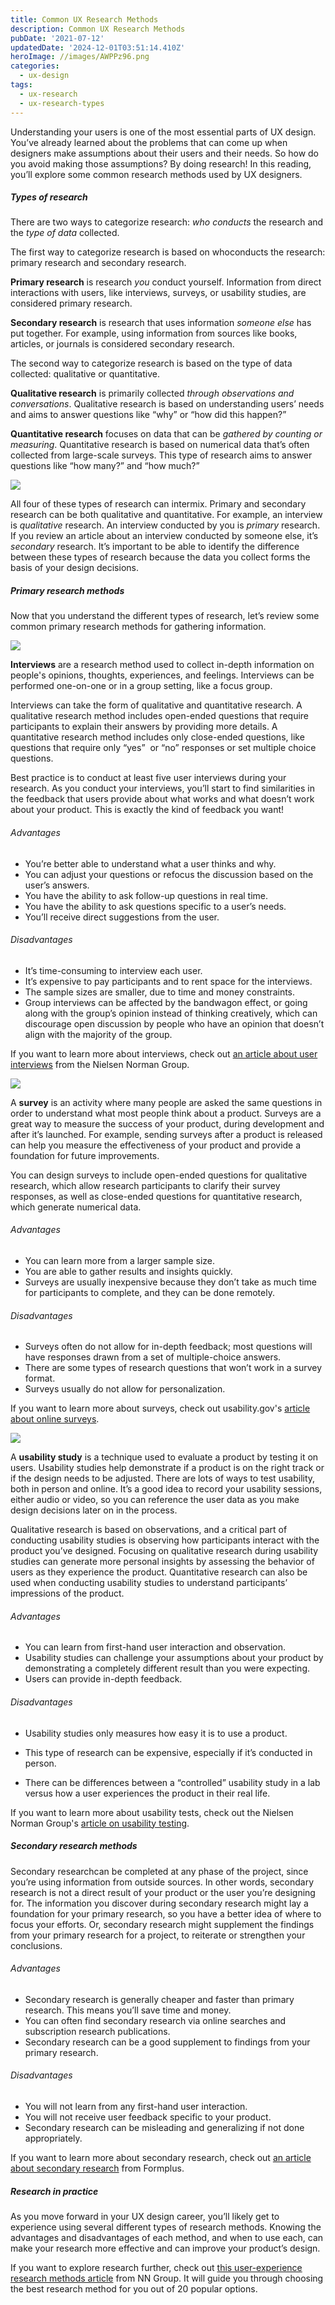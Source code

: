 ```yaml
---
title: Common UX Research Methods
description: Common UX Research Methods
pubDate: '2021-07-12'
updatedDate: '2024-12-01T03:51:14.410Z'
heroImage: //images/AWPPz96.png
categories:
  - ux-design
tags:
  - ux-research
  - ux-research-types
---
```


Understanding your users is one of the most essential parts of UX design. You’ve already learned about the problems that can come up when designers make assumptions about their users and their needs. So how do you avoid making those assumptions? By doing research! In this reading, you’ll explore some common research methods used by UX designers.

##### Types of research

There are two ways to categorize research: _who conducts_ the research and the _type of data_ collected.

The first way to categorize research is based on whoconducts the research: primary research and secondary research.

**Primary research** is research _you_ conduct yourself. Information from direct interactions with users, like interviews, surveys, or usability studies, are considered primary research.

**Secondary research** is research that uses information _someone else_ has put together. For example, using information from sources like books, articles, or journals is considered secondary research.

The second way to categorize research is based on the type of data collected: qualitative or quantitative.

**Qualitative research** is primarily collected _through observations and conversations_. Qualitative research is based on understanding users’ needs and aims to answer questions like “why” or “how did this happen?”

**Quantitative research** focuses on data that can be _gathered by counting or measuring_. Quantitative research is based on numerical data that’s often collected from large-scale surveys. This type of research aims to answer questions like “how many?” and “how much?”

![](/blog/images/AWPPz96.png)

All four of these types of research can intermix. Primary and secondary research can be both qualitative and quantitative. For example, an interview is _qualitative_ research. An interview conducted by you is _primary_ research. If you review an article about an interview conducted by someone else, it’s _secondary_ research. It’s important to be able to identify the difference between these types of research because the data you collect forms the basis of your design decisions.

<!--more-->

##### Primary research methods

Now that you understand the different types of research, let’s review some common primary research methods for gathering information.

![](/images/apJ3b0y.png)

**Interviews** are a research method used to collect in-depth information on people's opinions, thoughts, experiences, and feelings. Interviews can be performed one-on-one or in a group setting, like a focus group. 

Interviews can take the form of qualitative and quantitative research. A qualitative research method includes open-ended questions that require participants to explain their answers by providing more details. A quantitative research method includes only close-ended questions, like questions that require only “yes”  or “no” responses or set multiple choice questions.

Best practice is to conduct at least five user interviews during your research. As you conduct your interviews, you’ll start to find similarities in the feedback that users provide about what works and what doesn’t work about your product. This is exactly the kind of feedback you want! 

###### Advantages

- You’re better able to understand what a user thinks and why.
- You can adjust your questions or refocus the discussion based on the user’s answers.
- You have the ability to ask follow-up questions in real time.
- You have the ability to ask questions specific to a user’s needs.
- You’ll receive direct suggestions from the user. 

###### Disadvantages

- It’s time-consuming to interview each user. 
- It’s expensive to pay participants and to rent space for the interviews.
- The sample sizes are smaller, due to time and money constraints.
- Group interviews can be affected by the bandwagon effect, or going along with the group’s opinion instead of thinking creatively, which can discourage open discussion by people who have an opinion that doesn’t align with the majority of the group. 

If you want to learn more about interviews, check out [an article about user interviews](https://www.nngroup.com/articles/user-interviews/#:~:text=Topics%3A,of%20learning%20about%20that%20topic.) from the Nielsen Norman Group.

![](/images/sUGgdPU.png)

A **survey** is an activity where many people are asked the same questions in order to understand what most people think about a product. Surveys are a great way to measure the success of your product, during development and after it’s launched. For example, sending surveys after a product is released can help you measure the effectiveness of your product and provide a foundation for future improvements. 

You can design surveys to include open-ended questions for qualitative research, which allow research participants to clarify their survey responses, as well as close-ended questions for quantitative research, which generate numerical data.

###### Advantages

- You can learn more from a larger sample size.
- You are able to gather results and insights quickly. 
- Surveys are usually inexpensive because they don’t take as much time for participants to complete, and they can be done remotely. 

###### Disadvantages

- Surveys often do not allow for in-depth feedback; most questions will have responses drawn from a set of multiple-choice answers. 
- There are some types of research questions that won’t work in a survey format.
- Surveys usually do not allow for personalization.

If you want to learn more about surveys, check out usability.gov's [article about online surveys](https://www.usability.gov/how-to-and-tools/methods/online-surveys.html). 

![](/images/vLjbm1u.png)

A **usability study** is a technique used to evaluate a product by testing it on users. Usability studies help demonstrate if a product is on the right track or if the design needs to be adjusted. There are lots of ways to test usability, both in person and online. It’s a good idea to record your usability sessions, either audio or video, so you can reference the user data as you make design decisions later on in the process. 

Qualitative research is based on observations, and a critical part of conducting usability studies is observing how participants interact with the product you’ve designed. Focusing on qualitative research during usability studies can generate more personal insights by assessing the behavior of users as they experience the product. Quantitative research can also be used when conducting usability studies to understand participants’ impressions of the product.

###### Advantages

- You can learn from first-hand user interaction and observation. 
- Usability studies can challenge your assumptions about your product by demonstrating a completely different result than you were expecting. 
- Users can provide in-depth feedback. 

###### Disadvantages

- Usability studies only measures how easy it is to use a product.

- This type of research can be expensive, especially if it’s conducted in person. 
- There can be differences between a “controlled” usability study in a lab versus how a user experiences the product in their real life. 

If you want to learn more about usability tests, check out the Nielsen Norman Group's [article on usability testing](https://www.nngroup.com/articles/usability-testing-101/).

##### Secondary research methods

Secondary researchcan be completed at any phase of the project, since you’re using information from outside sources. In other words, secondary research is not a direct result of your product or the user you’re designing for. The information you discover during secondary research might lay a foundation for your primary research, so you have a better idea of where to focus your efforts. Or, secondary research might supplement the findings from your primary research for a project, to reiterate or strengthen your conclusions.

###### Advantages

- Secondary research is generally cheaper and faster than primary research. This means you’ll save time and money. 
- You can often find secondary research via online searches and subscription research publications.
- Secondary research can be a good supplement to findings from your primary research.

###### Disadvantages

- You will not learn from any first-hand user interaction.
- You will not receive user feedback specific to your product.
- Secondary research can be misleading and generalizing if not done appropriately. 

If you want to learn more about secondary research, check out [an article about secondary research](https://www.formpl.us/blog/secondary-research) from Formplus.

##### Research in practice

As you move forward in your UX design career, you’ll likely get to experience using several different types of research methods. Knowing the advantages and disadvantages of each method, and when to use each, can make your research more effective and can improve your product’s design. 

If you want to explore research further, check out [this user-experience research methods article](https://www.nngroup.com/articles/which-ux-research-methods/) from NN Group. It will guide you through choosing the best research method for you out of 20 popular options.
